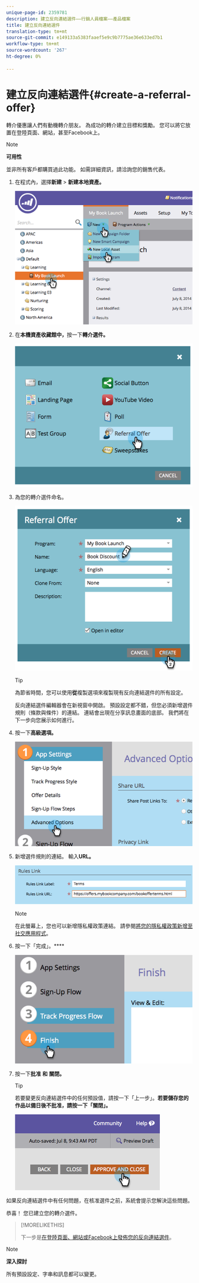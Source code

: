 ```yaml
---
unique-page-id: 2359781
description: 建立反向連結選件——行銷人員檔案——產品檔案
title: 建立反向連結選件
translation-type: tm+mt
source-git-commit: e149133a5383faaef5e9c9b7775ae36e633ed7b1
workflow-type: tm+mt
source-wordcount: '267'
ht-degree: 0%

---
```



# 建立反向連結選件{#create-a-referral-offer}

轉介優惠讓人們有動機轉介朋友。 為成功的轉介建立目標和獎勵。 您可以將它放置在登陸頁面、網站，甚至Facebook上。

>[!NOTE]
>
>**可用性**
>
>並非所有客戶都購買過此功能。 如需詳細資訊，請洽詢您的銷售代表。

1. 在程式內，選擇&#x200B;**新建** > **新建本地資產。**

   ![](assets/image2014-9-19-11-3a3-3a23.png)

1. 在&#x200B;**本機資產收藏館中，**&#x200B;按一下&#x200B;**轉介選件。**

   ![](assets/image2014-9-19-11-3a3-3a31.png)

1. 為您的轉介選件命名。

   ![](assets/image2014-9-19-11-3a3-3a40.png)

   >[!TIP]
   >
   >為節省時間，您可以使用&#x200B;**從**&#x200B;複製選項來複製現有反向連結選件的所有設定。

   反向連結選件編輯器會在新視窗中開啟。 預設設定都不錯，但您必須新增選件規則（條款與條件）的連結。 連結會出現在分享訊息畫面的底部。 我們將在下一步向您展示如何進行。

1. 按一下&#x200B;**高級選項。**

   ![](assets/image2014-9-19-11-3a3-3a49.png)

1. 新增選件規則的連結。 輸入&#x200B;**URL。**

   ![](assets/image2014-9-19-11-3a3-3a57.png)

   >[!NOTE]
   >
   >在此螢幕上，您也可以新增隱私權政策連結。 請參閱[將您的隱私權政策新增至社交應用程式](../../../../product-docs/demand-generation/social/social-functions/add-your-privacy-policy-to-a-social-app.md)。

1. 按一下「完成」。****

   ![](assets/image2014-9-19-11-3a4-3a4.png)

1. 按一下&#x200B;**批准** **和** **關閉。**

   >[!TIP]
   >
   >若要變更反向連結選件中的任何預設值，請按一下「上一步」。 ****&#x200B;若要儲存您的作品以備日後不批准，請按一下「關閉」。****

   ![](assets/image2014-9-19-11-3a4-3a11.png)

如果反向連結選件中有任何問題，在核准選件之前，系統會提示您解決這些問題。

恭喜！ 您已建立您的轉介選件。

>[!MORELIKETHIS]
>
>下一步是[在登陸頁面、網站或Facebook上發佈您的反向連結選件](publish-a-referral-offer.md)。

>[!NOTE]
>
>**深入探討**
>
>所有預設設定、字串和訊息都可以變更。


